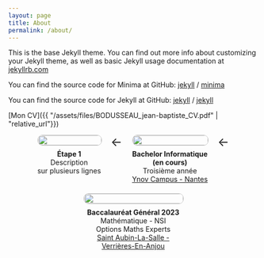 ```yaml
---
layout: page
title: About
permalink: /about/
---
```


This is the base Jekyll theme. You can find out more info about customizing your Jekyll theme, as well as basic Jekyll usage documentation at [jekyllrb.com](https://jekyllrb.com/)

You can find the source code for Minima at GitHub:
[jekyll][jekyll-organization] /
[minima](https://github.com/jekyll/minima)

You can find the source code for Jekyll at GitHub:
[jekyll][jekyll-organization] /
[jekyll](https://github.com/jekyll/jekyll)


[jekyll-organization]: https://github.com/jekyll

[Mon CV]({{ "/assets/files/BODUSSEAU_jean-baptiste_CV.pdf" | "relative_url"}})

<div style="display: flex; align-items: flex-start; gap: 20px; flex-wrap: wrap; justify-content: center;">

  <!-- Case 1 -->
  <div style="text-align: center; max-width: 200px;">
    <img src="{{ '/assets/images/Implantations.png' | relative_url }}" style="width: 100%; border: 1px solid #ccc; border-radius: 10px;">
    <div style="margin-top: 8px;">
      <strong>Étape 1</strong><br>
      Description<br>
      sur plusieurs lignes
    </div>
  </div>

  <!-- Flèche -->
  <div style="font-size: 24px;">&#8592;</div>

  <!-- Case 2 -->
  <div style="text-align: center; max-width: 200px;">
    <img src="{{ '/assets/images/Implantations.png' | relative_url }}" style="width: 100%; border: 1px solid #ccc; border-radius: 10px;">
    <div style="margin-top: 8px;">
      <strong>Bachelor Informatique<br>(en cours)</strong><br>
      Troisième année<br>
      <a href="https://www.ynov.com/campus/nantes" target="_blank">Ynov Campus - Nantes</a>
    </div>
  </div>

  <!-- Flèche -->
  <div style="font-size: 24px;">&#8592;</div>

  <!-- Case 3 -->
  <div style="text-align: center; max-width: 200px;">
    <img src="{{ '/assets/images/Implantations.png' | relative_url }}" style="width: 100%; border: 1px solid #ccc; border-radius: 10px;">
    <div style="margin-top: 8px;">
      <strong>Baccalauréat Général 2023</strong><br>
      Mathématique - NSI<br>
      Options Maths Experts<br>
      <a href="https://www.staubinlasalle.fr" target="_blank">Saint Aubin-La-Salle - Verrières-En-Anjou</a>
    </div>
  </div>

</div>
